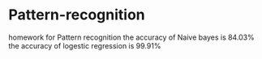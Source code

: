 # Pattern-recognition
homework for Pattern recognition
the accuracy of Naive bayes is 84.03%
the accuracy of logestic regression is 99.91%
